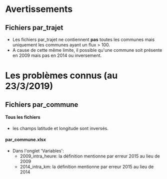 # Avertissements
## Fichiers par_trajet
 - Les fichiers par_trajet ne contiennent **pas** toutes les communes mais uniquement les communes ayant un flux > 100.
 - A cause de cette même limite, il possible qu'une commune soit présente en 2009 mais pas en 2014 ou inversement.

# Les problèmes connus (au 23/3/2019)

## Fichiers par_commune
#### Tous les fichiers
 - les champs latitude et longitude sont inversés.

#### par_commune.xlsx 
 - Dans l'onglet  'Variables':
 	- 2009_intra_heure: la définition mentionne par erreur 2015 au lieu de 2009
 	- 2014_intra_km: 	la définition mentionne par erreur 2015 au lieu de 2014 	



